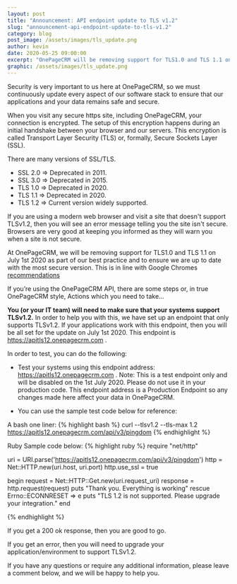 ```yaml
---
layout: post
title: "Announcement: API endpoint update to TLS v1.2"
slug: "announcement-api-endpoint-update-to-tls-v1.2"
category: blog
post_image: /assets/images/tls_update.png
author: kevin
date: 2020-05-25 09:00:00
excerpt: "OnePageCRM will be removing support for TLS1.0 and TLS 1.1 on the 1st July. Please review as you will be required to update if you are using the OnePageCRM API."
graphic: /assets/images/tls_update.png
---
```



Security is very important to us here at OnePageCRM, so we must continuously update every aspect of our software stack to ensure that our applications and your data remains safe and secure.

When you visit any secure https site, including OnePageCRM, your connection is encrypted. The setup of this encryption happens during an initial handshake between your browser and our servers. This encryption is called Transport Layer Security (TLS) or, formally, Secure Sockets Layer (SSL).

There are many versions of SSL/TLS.

* SSL 2.0 => Deprecated in 2011.
* SSL 3.0 => Deprecated in 2015.
* TLS 1.0 => Deprecated in 2020.
* TLS 1.1 => Deprecated in 2020.
* TLS 1.2 => Current version widely supported.

If you are using a modern web browser and visit a site that doesn't support TLSv1.2, then you will see an error message telling you the site isn't secure. Browsers are very good at keeping you informed as they will warn you when a site is not secure.

At OnePageCRM, we will be removing support for TLS1.0 and TLS 1.1 on July 1st 2020 as part of our best practice and to ensure we are up to date with the most secure version. This is in line with Google Chromes <a href="https://security.googleblog.com/2018/10/modernizing-transport-security.html" target="_blank">recommendations </a>   


If you’re using the OnePageCRM API, there are some steps or, in true OnePageCRM style, Actions which you need to take…

<b>You (or your IT team) will need to make sure that your systems support TLSv1.2.</b> In order to help you with this, we have set up an endpoint that only supports TLSv1.2. If your applications work with this endpoint, then you will be all set for the update on July 1st 2020. This endpoint is <a href="https://apitls12.onepagecrm.com" target="_blank">https://apitls12.onepagecrm.com </a>.

In order to test, you can do the following:

* Test your systems using this endpoint address: <a href="https://apitls12.onepagecrm.com" target="_blank">https://apitls12.onepagecrm.com </a>.
Note: This is a test endpoint only and will be disabled on the 1st July 2020. Please  do not use it in your production code. This endpoint address is a Production Endpoint so any changes made here affect your data in OnePageCRM.

* You can use the sample test code below for reference:

A bash one liner: 
{% highlight bash %}
curl --tlsv1.2 --tls-max 1.2 https://apitls12.onepagecrm.com/api/v3/pingdom
{% endhighlight %}

Ruby Sample code below:
{% highlight ruby %}
require "net/http"

uri = URI.parse('https://apitls12.onepagecrm.com/api/v3/pingdom')
http = Net::HTTP.new(uri.host, uri.port)
http.use_ssl = true

begin
    request = Net::HTTP::Get.new(uri.request_uri)
    response = http.request(request)
    puts "Thank you. Everything is working"
rescue Errno::ECONNRESET => e
    puts "TLS 1.2 is not supported. Please upgrade your integration."
end

{% endhighlight %}

If you get a 200 ok response, then you are good to go.

If you get an error, then you will need to upgrade your application/environment to support TLSv1.2.

If you have any questions or require any additional information, please leave a comment below, and we will be happy to help you.


